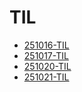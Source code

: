 # TIL
- [251016-TIL](https://joysdevlog.tistory.com/entry/251016-TIL)
- [251017-TIL](https://joysdevlog.tistory.com/entry/251017-TIL)
- [251020-TIL](https://joysdevlog.tistory.com/entry/251020-TIL)
- [251021-TIL](https://joysdevlog.tistory.com/entry/251021-TIL)
